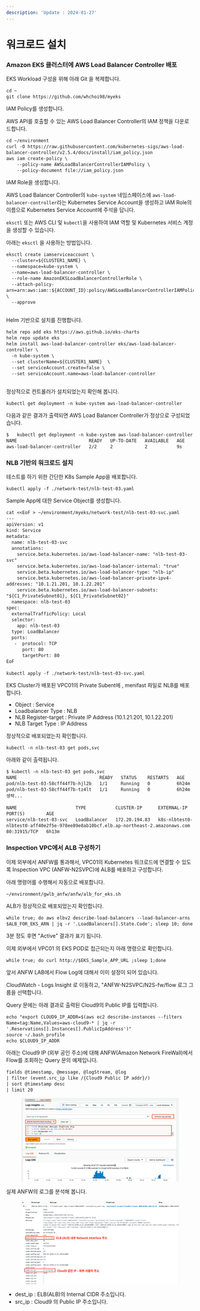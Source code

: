 ```yaml
---
description: 'Update : 2024-01-27'
---
```


# 워크로드 설치

### **Amazon EKS 클러스터에 AWS Load Balancer Controller 배포**

EKS Workload 구성을 위해 아래 Git 을 복제합니다.

```
cd ~
git clone https://github.com/whchoi98/myeks

```

IAM Policy를 생성합니다.

AWS API를 호출할 수 있는 AWS Load Balancer Controller의 IAM 정책을 다운로드합니다.

```
cd ~/environment
curl -O https://raw.githubusercontent.com/kubernetes-sigs/aws-load-balancer-controller/v2.5.4/docs/install/iam_policy.json
aws iam create-policy \
    --policy-name AWSLoadBalancerControllerIAMPolicy \
    --policy-document file://iam_policy.json

```

IAM Role을 생성합니다.

AWS Load Balancer Controller의 `kube-system` 네임스페이스에 `aws-load-balancer-controller`라는 Kubernetes Service Account을 생성하고 IAM Role의 이름으로 Kubernetes Service Account에 주석을 답니다.

`eksctl` 또는 AWS CLI 및 `kubectl`을 사용하여 IAM 역할 및 Kubernetes 서비스 계정을 생성할 수 있습니다.

아래는 `eksctl` 을 사용하는 방법입니다.

```
eksctl create iamserviceaccount \
  --cluster=${CLUSTER1_NAME} \
  --namespace=kube-system \
  --name=aws-load-balancer-controller \
  --role-name AmazonEKSLoadBalancerControllerRole \
  --attach-policy-arn=arn:aws:iam::${ACCOUNT_ID}:policy/AWSLoadBalancerControllerIAMPolicy \
  --approve
  
```

Helm 기반으로 설치를 진행합니다.

```
helm repo add eks https://aws.github.io/eks-charts
helm repo update eks
helm install aws-load-balancer-controller eks/aws-load-balancer-controller \
  -n kube-system \
  --set clusterName=${CLUSTER1_NAME}  \
  --set serviceAccount.create=false \
  --set serviceAccount.name=aws-load-balancer-controller
  
```

정상적으로 컨트롤러가 설치되었는지 확인해 봅니다.

```
kubectl get deployment -n kube-system aws-load-balancer-controller

```

다음과 같은 결과가 출력되면 AWS Load Balancer Controller가 정상으로 구성되었습니다.

```
$   kubectl get deployment -n kube-system aws-load-balancer-controller
NAME                           READY   UP-TO-DATE   AVAILABLE   AGE
aws-load-balancer-controller   2/2     2            2           9s
```

### NLB 기반의 워크로드 설치

테스트를 하기 위한 간단한 K8s Sample App을 배포합니다.

```
kubectl apply -f ./network-test/nlb-test-03.yaml

```

Sample App에 대한 Service Object를 생성합니다.

```
cat <<EoF > ~/environment/myeks/network-test/nlb-test-03-svc.yaml
---
apiVersion: v1
kind: Service
metadata:
  name: nlb-test-03-svc
  annotations:
    service.beta.kubernetes.io/aws-load-balancer-name: "nlb-test-03-svc"
    service.beta.kubernetes.io/aws-load-balancer-internal: "true"
    service.beta.kubernetes.io/aws-load-balancer-type: "nlb-ip"
    service.beta.kubernetes.io/aws-load-balancer-private-ipv4-addresses: "10.1.21.201, 10.1.22.201"
    service.beta.kubernetes.io/aws-load-balancer-subnets: "${C1_PrivateSubnet01}, ${C1_PrivateSubnet02}"
  namespace: nlb-test-03
spec:
  externalTrafficPolicy: Local
  selector:
    app: nlb-test-03
  type: LoadBalancer
  ports:
   -  protocol: TCP
      port: 80
      targetPort: 80
EoF

kubectl apply -f ./network-test/nlb-test-03-svc.yaml

```

EKS Cluster가 배포된 VPC01의 Private Subent에 , menifast 파일로 NLB를 배포합니다.

* Object : Service
* Loadbalancer Type  : NLB
* NLB Register-target : Private IP Address (10.1.21.201, 10.1.22.201)
* NLB Target Type : IP Address

정상적으로 배포되었는지 확인합니다.

```
kubectl -n nlb-test-03 get pods,svc

```

아래와 같이 출력됩니다.

```
$ kubectl -n nlb-test-03 get pods,svc
NAME                               READY   STATUS    RESTARTS   AGE
pod/nlb-test-03-58cff44f7b-hjl2b   1/1     Running   0          6h24m
pod/nlb-test-03-58cff44f7b-tz4lt   1/1     Running   0          6h24m
생략...

NAME                      TYPE           CLUSTER-IP      EXTERNAL-IP                                                                          PORT(S)        AGE
service/nlb-test-03-svc   LoadBalancer   172.20.194.83   k8s-nlbtest0-nlbtest0-aff40e2f5e-978ee89e8ab10bcf.elb.ap-northeast-2.amazonaws.com   80:31915/TCP   6h13m
```

### Inspection VPC에서 ALB 구성하기

이제 외부에서 ANFW를 통과해서, VPC01의 Kubernetes 워크로드에 연결할 수 있도록 Inspection VPC (ANFW-N2SVPC)에 ALB를 배포하고 구성합니다.

아래 명령어를 수행해서 자동으로 배포합니다.

```
~/environment/gwlb_anfw/anfw/alb_for_eks.sh

```

ALB가 정상적으로 배포되었는지 확인합니다.

```
while true; do aws elbv2 describe-load-balancers --load-balancer-arns $ALB_FOR_EKS_ARN | jq -r '.LoadBalancers[].State.Code'; sleep 10; done

```

3분 정도 후면 "Active" 결과가 표기 됩니다.

이제 외부에서 VPC01 의 EKS POD로 접근되는지 아래 명령으로 확인합니다.

```
while true; do curl http://$EKS_Sample_APP_URL ;sleep 1;done

```

앞서 ANFW LAB에서 Flow Log에 대해서 이미 설정이 되어 있습니다.

CloudWatch - Logs Insight 로 이동하고, "ANFW-N2SVPC/N2S-fw/flow 로그 그룹을 선택합니다.

Query 문에는 아래 결과로 출력된 Cloud9의 Public IP를 입력합니다.

```
echo "export CLOUD9_IP_ADDR=$(aws ec2 describe-instances --filters Name=tag:Name,Values=aws-cloud9-* | jq -r '.Reservations[].Instances[].PublicIpAddress')"
source ~/.bash_profile
echo $CLOUD9_IP_ADDR

```

아래는 Cloud9 IP (외부 공인 주소)에 대해 ANFW(Amazon Network FireWall)에서 Flow를 조회하는 Query 문의 예제입니다.

```
fields @timestamp, @message, @logStream, @log
| filter (event.src_ip like /{Cloud9 Public IP addr}/) 
| sort @timestamp desc
| limit 20
```

<figure><img src="../.gitbook/assets/image (248).png" alt=""><figcaption></figcaption></figure>

실제 ANFW의 로그를 분석해 봅니다.

<figure><img src="../.gitbook/assets/image.png" alt=""><figcaption></figcaption></figure>

* dest\_ip : ELB(ALB)의 Internal CIDR 주소입니다.
* src\_ip  :  Cloud9 의 Public IP 주소입니다.

